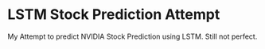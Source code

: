 # LSTM Stock Prediction Attempt
 My Attempt to predict NVIDIA Stock Prediction using LSTM.
 Still not perfect.

